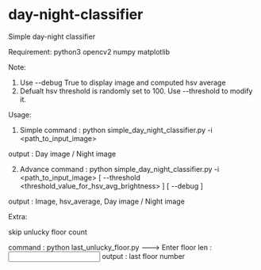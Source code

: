 # day-night-classifier
Simple day-night classifier

Requirement:
python3
opencv2
numpy
matplotlib

Note:
1. Use --debug True to display image and computed hsv average
2. Defualt hsv threshold is randomly set to 100. Use --threshold <value> to modify it.

Usage:
1. Simple
command : python simple_day_night_classifier.py -i <path_to_input_image>

output  : Day image / Night image

2. Advance
command : python simple_day_night_classifier.py -i <path_to_input_image> [ --threshold <threshold_value_for_hsv_avg_brightness> ] [ --debug <True> ]

output  : Image, hsv_average, Day image / Night image

Extra:

skip unlucky floor count

command : python last_unlucky_floor.py  ---> Enter floor len : <input floor len>
output  : last floor number
